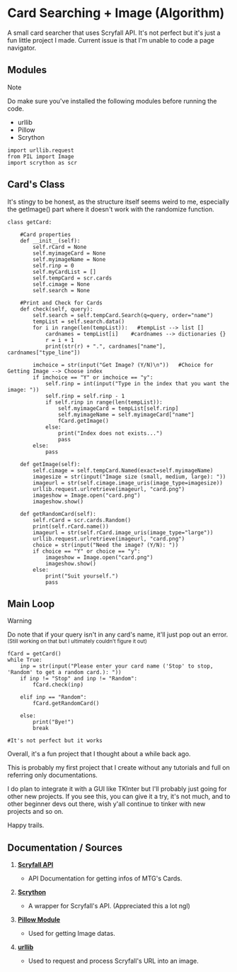 # Card Searching + Image (Algorithm)
A small card searcher that uses Scryfall API. It's not perfect but it's just a fun little project I made. 
Current issue is that I'm unable to code a page navigator.

## Modules

> [!NOTE]
> Do make sure you've installed the following modules before running the code.
- urllib
- Pillow
- Scrython
  
```
import urllib.request
from PIL import Image
import scrython as scr

```

## Card's Class
It's stingy to be honest, as the structure itself seems weird to me, especially the getImage() part where it doesn't work with the randomize function.
```
class getCard:

    #Card properties
    def __init__(self):
        self.rCard = None
        self.myimageCard = None
        self.myimageName = None
        self.rinp = 0
        self.myCardList = []
        self.tempCard = scr.cards
        self.cimage = None
        self.search = None

    #Print and Check for Cards
    def check(self, query):
        self.search = self.tempCard.Search(q=query, order="name")
        tempList = self.search.data()
        for i in range(len(tempList)):   #tempList --> list []
            cardnames = tempList[i]    #cardnames --> dictionaries {}
            r = i + 1
            print(str(r) + ".", cardnames["name"], cardnames["type_line"])

        imchoice = str(input("Get Image? (Y/N)\n"))   #Choice for Getting Image --> Choose index
        if imchoice == "Y" or imchoice == "y":
            self.rinp = int(input("Type in the index that you want the image: "))
            self.rinp = self.rinp - 1
            if self.rinp in range(len(tempList)):
                self.myimageCard = tempList[self.rinp]
                self.myimageName = self.myimageCard["name"]
                fCard.getImage()
            else:
                print("Index does not exists...")
                pass
        else:
            pass

    def getImage(self):
        self.cimage = self.tempCard.Named(exact=self.myimageName)
        imagesize = str(input("Image size (small, medium, large): "))
        imageurl = str(self.cimage.image_uris(image_type=imagesize))
        urllib.request.urlretrieve(imageurl, "card.png")
        imageshow = Image.open("card.png")
        imageshow.show()

    def getRandomCard(self):
        self.rCard = scr.cards.Random()
        print(self.rCard.name())
        imageurl = str(self.rCard.image_uris(image_type="large"))
        urllib.request.urlretrieve(imageurl, "card.png")
        choice = str(input("Need the image? (Y/N): "))
        if choice == "Y" or choice == "y":
            imageshow = Image.open("card.png")
            imageshow.show()
        else:
            print("Suit yourself.")
            pass      
```

## Main Loop
>[!WARNING]
> Do note that if your query isn't in any card's name, it'll just pop out an error. <sub>(Still working on that but I ultimately couldn't figure it out)</sub>
```
fCard = getCard()
while True:
    inp = str(input("Please enter your card name ('Stop' to stop, 'Random' to get a random card.): "))
    if inp != "Stop" and inp != "Random":
        fCard.check(inp)

    elif inp == "Random":
        fCard.getRandomCard()

    else:
        print("Bye!")
        break

#It's not perfect but it works

```
Overall, it's a fun project that I thought about a while back ago. 

This is probably my first project that I create without any tutorials and full on referring only documentations. 

I do plan to integrate it with a GUI like TKInter but I'll probably just going for other new projects. If you see this, you can give it a try, it's not much, and to other beginner devs out there, wish y'all continue to tinker with new projects and so on.

Happy trails.

## Documentation / Sources
1. **[Scryfall API](https://scryfall.com/docs/api)**

    - API Documentation for getting infos of MTG's Cards.
  
2. **[Scrython](https://github.com/NandaScott/Scrython)** 

    - A wrapper for Scryfall's API. (Appreciated this a lot ngl)

3. **[Pillow Module](https://pillow.readthedocs.io/en/stable/)**

   - Used for getting Image datas.
  
4. **[urllib](https://github.com/python/cpython/tree/3.12/Lib/urllib/)**

   - Used to request and process Scryfall's URL into an image.
